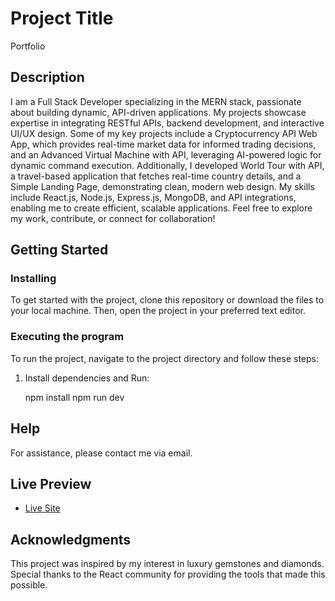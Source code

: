 # Project Title

Portfolio

## Description

 I am a Full Stack Developer specializing in the MERN stack, passionate about building dynamic, API-driven applications. My projects showcase expertise in integrating RESTful APIs, backend development, and interactive UI/UX design. Some of my key projects include a Cryptocurrency API Web App, which provides real-time market data for informed trading decisions, and an Advanced Virtual Machine with API, leveraging AI-powered logic for dynamic command execution. Additionally, I developed World Tour with API, a travel-based application that fetches real-time country details, and a Simple Landing Page, demonstrating clean, modern web design. My skills include React.js, Node.js, Express.js, MongoDB, and API integrations, enabling me to create efficient, scalable applications. Feel free to explore my work, contribute, or connect for collaboration!
## Getting Started

### Installing

To get started with the project, clone this repository or download the files to your local machine. Then, open the project in your preferred text editor.

### Executing the program

To run the project, navigate to the project directory and follow these steps:

1. Install dependencies and Run:
    
    npm install
    npm run dev
 


## Help

For assistance, please contact me via email.

## Live Preview

* [Live Site](https://adarsh-portfoliox.netlify.app/)

## Acknowledgments

This project was inspired by my interest in luxury gemstones and diamonds. Special thanks to the React community for providing the tools that made this possible.
